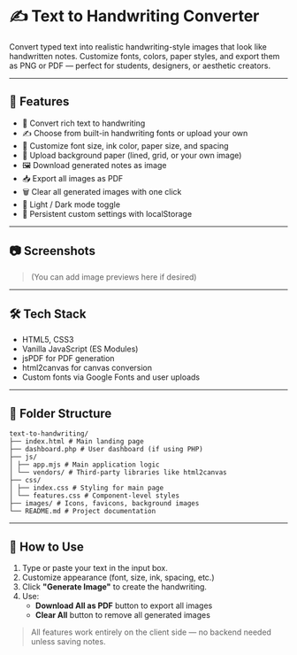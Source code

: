 # ✍️ Text to Handwriting Converter

Convert typed text into realistic handwriting-style images that look like handwritten notes. Customize fonts, colors, paper styles, and export them as PNG or PDF — perfect for students, designers, or aesthetic creators.

---

## 🚀 Features

- 📝 Convert rich text to handwriting
- ✍️ Choose from built-in handwriting fonts or upload your own
- 🎨 Customize font size, ink color, paper size, and spacing
- 📄 Upload background paper (lined, grid, or your own image)
- 🖼️ Download generated notes as image
- 📥 Export all images as PDF
- 🗑️ Clear all generated images with one click
- 🌙 Light / Dark mode toggle
- 🧠 Persistent custom settings with localStorage

---

## 📷 Screenshots

> (You can add image previews here if desired)

---

## 🛠️ Tech Stack

- HTML5, CSS3
- Vanilla JavaScript (ES Modules)
- jsPDF for PDF generation
- html2canvas for canvas conversion
- Custom fonts via Google Fonts and user uploads

---

## 📂 Folder Structure

```
text-to-handwriting/
├── index.html # Main landing page
├── dashboard.php # User dashboard (if using PHP)
├── js/
│ ├── app.mjs # Main application logic
│ └── vendors/ # Third-party libraries like html2canvas
├── css/
│ ├── index.css # Styling for main page
│ └── features.css # Component-level styles
├── images/ # Icons, favicons, background images
└── README.md # Project documentation
```

---

## 📌 How to Use

1. Type or paste your text in the input box.
2. Customize appearance (font, size, ink, spacing, etc.)
3. Click **"Generate Image"** to create the handwriting.
4. Use:
   - **Download All as PDF** button to export all images
   - **Clear All** button to remove all generated images

> All features work entirely on the client side — no backend needed unless saving notes.
